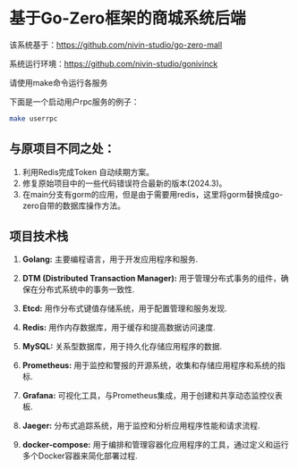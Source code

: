 # 基于Go-Zero框架的商城系统后端
该系统基于：https://github.com/nivin-studio/go-zero-mall

系统运行环境：https://github.com/nivin-studio/gonivinck

请使用make命令运行各服务

下面是一个启动用户rpc服务的例子：
```bash
make userrpc
```
## 与原项目不同之处：
1. 利用Redis完成Token 自动续期方案。
2. 修复原始项目中的一些代码错误符合最新的版本(2024.3)。
3. 在main分支有gorm的应用，但是由于需要用redis，这里将gorm替换成go-zero自带的数据库操作方法。

## 项目技术栈

1. **Golang:** 主要编程语言，用于开发应用程序和服务.

2. **DTM (Distributed Transaction Manager):** 用于管理分布式事务的组件，确保在分布式系统中的事务一致性.

3. **Etcd:** 用作分布式键值存储系统，用于配置管理和服务发现.

4. **Redis:** 用作内存数据库，用于缓存和提高数据访问速度.

5. **MySQL:** 关系型数据库，用于持久化存储应用程序的数据.

6. **Prometheus:** 用于监控和警报的开源系统，收集和存储应用程序和系统的指标.

7. **Grafana:** 可视化工具，与Prometheus集成，用于创建和共享动态监控仪表板.

8. **Jaeger:** 分布式追踪系统，用于监控和分析应用程序性能和请求流程.

9. **docker-compose:** 用于编排和管理容器化应用程序的工具，通过定义和运行多个Docker容器来简化部署过程.
